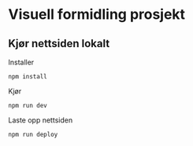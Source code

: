 # Visuell formidling prosjekt

## Kjør nettsiden lokalt
Installer
```
npm install
```

Kjør
```
npm run dev
```

Laste opp nettsiden
```
npm run deploy
```